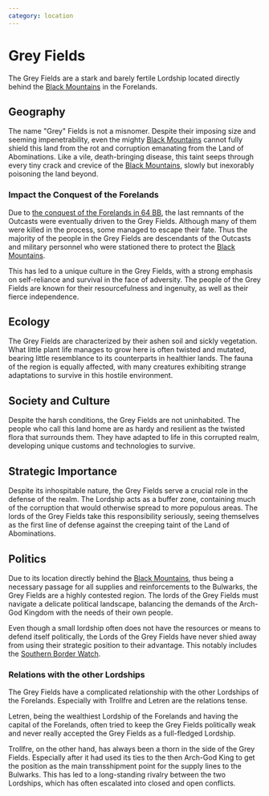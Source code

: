 ```yaml
---
category: location
---
```


# Grey Fields

The Grey Fields are a stark and barely fertile Lordship located directly behind the [Black Mountains](/wiki/geography/eides/land-of-abominations/Black-Mountains.md) in the Forelands.

## Geography

The name "Grey" Fields is not a misnomer. Despite their imposing size and seeming impenetrability, even the mighty [Black Mountains](/wiki/geography/eides/land-of-abominations/Black-Mountains.md) cannot fully shield this land from the rot and corruption emanating from the Land of Abominations. Like a vile, death-bringing disease, this taint seeps through every tiny crack and crevice of the [Black Mountains](/wiki/geography/eides/land-of-abominations/Black-Mountains.md), slowly but inexorably poisoning the land beyond.

### Impact the Conquest of the Forelands

Due to [the conquest of the Forelands in 64 BB](/wiki/geography/eides/Land-of-Abominations.md#the-conquest-of-the-forelands), the last remnants of the Outcasts were eventually driven to the Grey Fields. Although many of them were killed in the process, some managed to escape their fate. Thus the majority of the people in the Grey Fields are descendants of the Outcasts and military personnel who were stationed there to protect the [Black Mountains](/wiki/geography/eides/land-of-abominations/Black-Mountains.md). 

This has led to a unique culture in the Grey Fields, with a strong emphasis on self-reliance and survival in the face of adversity. The people of the Grey Fields are known for their resourcefulness and ingenuity, as well as their fierce independence.

## Ecology

The Grey Fields are characterized by their ashen soil and sickly vegetation. What little plant life manages to grow here is often twisted and mutated, bearing little resemblance to its counterparts in healthier lands. The fauna of the region is equally affected, with many creatures exhibiting strange adaptations to survive in this hostile environment.

## Society and Culture

Despite the harsh conditions, the Grey Fields are not uninhabited. The people who call this land home are as hardy and resilient as the twisted flora that surrounds them. They have adapted to life in this corrupted realm, developing unique customs and technologies to survive.

## Strategic Importance

Despite its inhospitable nature, the Grey Fields serve a crucial role in the defense of the realm. The Lordship acts as a buffer zone, containing much of the corruption that would otherwise spread to more populous areas. The lords of the Grey Fields take this responsibility seriously, seeing themselves as the first line of defense against the creeping taint of the Land of Abominations.

## Politics

Due to its location directly behind the [Black Mountains](/wiki/geography/eides/land-of-abominations/Black-Mountains.md), thus being a necessary passage for all supplies and reinforcements to the Bulwarks, the Grey Fields are a highly contested region. The lords of the Grey Fields must navigate a delicate political landscape, balancing the demands of the Arch-God Kingdom with the needs of their own people.

Even though a small lordship often does not have the resources or means to defend itself politically, the Lords of the Grey Fields have never shied away from using their strategic position to their advantage. This notably includes the [Southern Border Watch](/wiki/geography/eides/arch-god-kingdom/forelands/Southern-Border-Watch.md).

### Relations with the other Lordships

The Grey Fields have a complicated relationship with the other Lordships of the Forelands. Especially with Trollfre and Letren are the relations tense. 

Letren, being the wealthiest Lordship of the Forelands and having the capital of the Forelands, often tried to keep the Grey Fields politically weak and never really accepted the Grey Fields as a full-fledged Lordship. 

Trollfre, on the other hand, has always been a thorn in the side of the Grey Fields. Especially after it had used its ties to the then Arch-God King to get the position as the main transshipment point for the supply lines to the Bulwarks. This has led to a long-standing rivalry between the two Lordships, which has often escalated into closed and open conflicts.